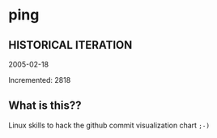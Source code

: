 # ping

## HISTORICAL ITERATION
2005-02-18

Incremented: 2818

## What is this?? 
Linux skills to hack the github commit visualization chart `;-)`
